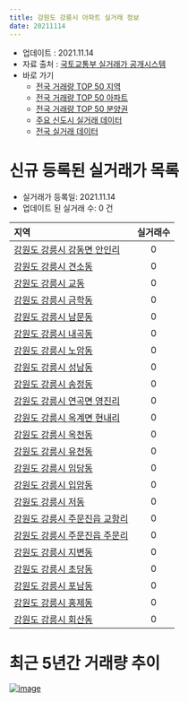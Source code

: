 ```yaml
---
title: 강원도 강릉시 아파트 실거래 정보
date: 20211114
---
```


* 업데이트 : 2021.11.14
* 자료 출처 : [국토교통부 실거래가 공개시스템](http://rt.molit.go.kr)
* 바로 가기
    * [전국 거래량 TOP 50 지역](https://apt-info.github.io/apt-trade-info/tr)
    * [전국 거래량 TOP 50 아파트](https://apt-info.github.io/apt-trade-info/ta)
    * [전국 거래량 TOP 50 분양권](https://apt-info.github.io/apt-trade-info/tb)
    * [주요 신도시 실거래 데이터](https://apt-info.github.io/apt-trade-info/newtown)
    * [전국 실거래 데이터](https://apt-info.github.io/apt-trade-info/all)



<script async src="https://pagead2.googlesyndication.com/pagead/js/adsbygoogle.js"></script>
<!-- 기본광고 -->
<ins class="adsbygoogle"
     style="display:block"
     data-ad-client="ca-pub-1142216861245946"
     data-ad-slot="4805727019"
     data-ad-format="auto"
     data-full-width-responsive="true"></ins>
<script>
     (adsbygoogle = window.adsbygoogle || []).push({});
</script>


# 신규 등록된 실거래가 목록

* 실거래가 등록일: 2021.11.14
* 업데이트 된 실거래 수: 0 건


|지역|실거래수|
|:---|:---:|
|[강원도 강릉시 강동면 안인리](https://apt-info.github.io/apt-trade-info/r3339)|0|
|[강원도 강릉시 견소동](https://apt-info.github.io/apt-trade-info/r1368)|0|
|[강원도 강릉시 교동](https://apt-info.github.io/apt-trade-info/r1364)|0|
|[강원도 강릉시 금학동](https://apt-info.github.io/apt-trade-info/r1380)|0|
|[강원도 강릉시 남문동](https://apt-info.github.io/apt-trade-info/r1374)|0|
|[강원도 강릉시 내곡동](https://apt-info.github.io/apt-trade-info/r1369)|0|
|[강원도 강릉시 노암동](https://apt-info.github.io/apt-trade-info/r1370)|0|
|[강원도 강릉시 성남동](https://apt-info.github.io/apt-trade-info/r1375)|0|
|[강원도 강릉시 송정동](https://apt-info.github.io/apt-trade-info/r1367)|0|
|[강원도 강릉시 연곡면 영진리](https://apt-info.github.io/apt-trade-info/r1379)|0|
|[강원도 강릉시 옥계면 현내리](https://apt-info.github.io/apt-trade-info/r3129)|0|
|[강원도 강릉시 옥천동](https://apt-info.github.io/apt-trade-info/r1378)|0|
|[강원도 강릉시 유천동](https://apt-info.github.io/apt-trade-info/r3515)|0|
|[강원도 강릉시 임당동](https://apt-info.github.io/apt-trade-info/r1381)|0|
|[강원도 강릉시 입암동](https://apt-info.github.io/apt-trade-info/r1371)|0|
|[강원도 강릉시 저동](https://apt-info.github.io/apt-trade-info/r1376)|0|
|[강원도 강릉시 주문진읍 교항리](https://apt-info.github.io/apt-trade-info/r1373)|0|
|[강원도 강릉시 주문진읍 주문리](https://apt-info.github.io/apt-trade-info/r1377)|0|
|[강원도 강릉시 지변동](https://apt-info.github.io/apt-trade-info/r1372)|0|
|[강원도 강릉시 초당동](https://apt-info.github.io/apt-trade-info/r1366)|0|
|[강원도 강릉시 포남동](https://apt-info.github.io/apt-trade-info/r1365)|0|
|[강원도 강릉시 홍제동](https://apt-info.github.io/apt-trade-info/r1363)|0|
|[강원도 강릉시 회산동](https://apt-info.github.io/apt-trade-info/r3434)|0|



<script async src="https://pagead2.googlesyndication.com/pagead/js/adsbygoogle.js"></script>
<!-- 기본광고 -->
<ins class="adsbygoogle"
     style="display:block"
     data-ad-client="ca-pub-1142216861245946"
     data-ad-slot="4805727019"
     data-ad-format="auto"
     data-full-width-responsive="true"></ins>
<script>
     (adsbygoogle = window.adsbygoogle || []).push({});
</script>


# 최근 5년간 거래량 추이


<div style="width:100%;">
    <canvas id="deal_progress" height="200"></canvas>
</div>

<script>
new Chart(document.getElementById("deal_progress"), {
    type: 'line',
    data: {
        labels: ['16.01','16.02','16.03','16.04','16.05','16.06','16.07','16.08','16.09','16.10','16.11','16.12','17.01','17.02','17.03','17.04','17.05','17.06','17.07','17.08','17.09','17.10','17.11','17.12','18.01','18.02','18.03','18.04','18.05','18.06','18.07','18.08','18.09','18.10','18.11','18.12','19.01','19.02','19.03','19.04','19.05','19.06','19.07','19.08','19.09','19.10','19.11','19.12','20.01','20.02','20.03','20.04','20.05','20.06','20.07','20.08','20.09','20.10','20.11','20.12','21.01','21.02','21.03','21.04','21.05','21.06','21.07','21.08','21.09','21.10','21.11'],
        datasets: [{
            label: '매매/분양권',
            data: [245,226,307,220,225,177,252,215,219,320,242,308,212,313,353,308,306,331,325,227,245,174,265,197,263,167,302,231,207,222,239,259,217,250,215,154,258,203,240,227,194,268,260,216,220,289,304,340,311,740,282,259,289,359,353,277,290,371,388,413,384,377,464,376,390,314,271,440,330,376,125],
            borderColor: "rgba(66, 133, 243, 1)",
            backgroundColor: "rgba(66, 133, 243, 0.05)",
            borderWidth: 1,
            pointRadius: 0,
            fill: false,
            lineTension: 0
        },{
            label: '전/월세',
            data: [221,274,217,216,204,191,208,184,185,233,238,188,232,248,238,219,177,168,215,204,203,188,190,171,204,238,256,192,181,195,193,209,200,482,352,294,291,294,277,235,198,165,207,174,177,209,177,226,195,243,183,154,165,170,161,168,129,259,240,226,219,210,182,173,191,205,211,241,220,172,46],
            borderColor: "rgba(255, 90, 0, 1)",
            backgroundColor: "rgba(255, 90, 0, 0.05)",
            borderWidth: 1,
            pointRadius: 0,
            fill: false,
            lineTension: 0
        },{
            label: '합계',
            data: [466,500,524,436,429,368,460,399,404,553,480,496,444,561,591,527,483,499,540,431,448,362,455,368,467,405,558,423,388,417,432,468,417,732,567,448,549,497,517,462,392,433,467,390,397,498,481,566,506,983,465,413,454,529,514,445,419,630,628,639,603,587,646,549,581,519,482,681,550,548,171],
            borderColor: "rgba(0, 0, 0, 1)",
            backgroundColor: "rgba(0, 0, 0, 0.03)",
            borderWidth: 0.1,
            pointRadius: 0,
            fill: true,
            lineTension: 0
        }
        ]
    },
    options: {
        responsive: true,
        title: {
            display: false
        },
        tooltips: {
            mode: 'index',
            intersect: false
        },
        hover: {
            mode: 'nearest',
            intersect: true
        },
        scales: {
            xAxes: [{
                display: true,
                scaleLabel: {
                    display: true,
                    labelString: '년/월'
                }
            }],
            yAxes: [{
                display: true,
                ticks: {
                    suggestedMin: 0,
                },
                scaleLabel: {
                    display: true,
                    labelString: '실거래 수'
                }
            }]
        }
    }
});

</script>


[![image](https://apt-info.github.io/images/2020-01-03-apt-trade-info/1024x500.png)](https://play.google.com/store/apps/details?id=com.aptinfo.apttradeinfo)

